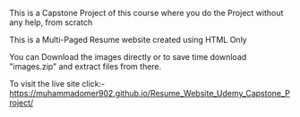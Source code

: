 This is a Capstone Project of this course where you do the Project without any help, from scratch

This is a Multi-Paged Resume website created using HTML Only

You can Download the images directly or to save time download "images.zip" and extract files from there.

To visit the live site click:-https://muhammadomer902.github.io/Resume_Website_Udemy_Capstone_Project/
